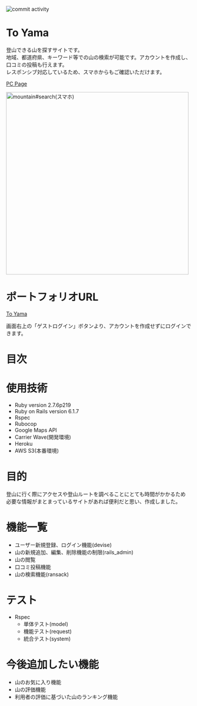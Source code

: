 ![commit activity](https://img.shields.io/github/commit-activity/w/Natsuki-abc/to_yama?color=red&style=for-the-badge)

# To Yama

登山できる山を探すサイトです。</br>
地域、都道府県、キーワード等での山の検索が可能です。アカウントを作成し、口コミの投稿も行えます。</br>
レスポンシブ対応しているため、スマホからもご確認いただけます。

[PC Page](https://user-images.githubusercontent.com/106907064/212540888-cf3f1e77-693f-43d1-8c6a-20893627c877.mov)

<img width="496" alt="mountain#search(スマホ)" src="https://user-images.githubusercontent.com/106907064/212539987-82d26c44-8bec-41ec-9ab1-09f6ad18bb23.png">

# ポートフォリオURL

[To Yama](https://morning-falls-86384.herokuapp.com/)

画面右上の「ゲストログイン」ボタンより、アカウントを作成せずにログインできます。

# 目次



# 使用技術

* Ruby version 2.7.6p219
* Ruby on Rails version 6.1.7
* Rspec
* Rubocop
* Google Maps API
* Carrier Wave(開発環境)
* Heroku
* AWS S3(本番環境)

# 目的

登山に行く際にアクセスや登山ルートを調べることにとても時間がかかるため</br>
必要な情報がまとまっているサイトがあれば便利だと思い、作成しました。

# 機能一覧

* ユーザー新規登録、ログイン機能(devise)
* 山の新規追加、編集、削除機能の制限(rails_admin)
* 山の閲覧
* 口コミ投稿機能
* 山の検索機能(ransack)

# テスト

* Rspec
  * 単体テスト(model)
  * 機能テスト(request)
  * 統合テスト(system)

# 今後追加したい機能

* 山のお気に入り機能
* 山の評価機能
* 利用者の評価に基づいた山のランキング機能
